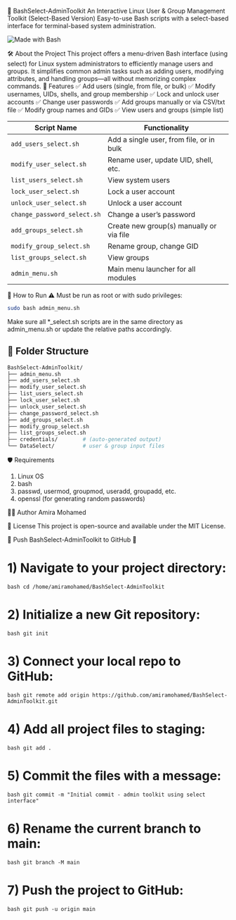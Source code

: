 🧩 BashSelect-AdminToolkit
An Interactive Linux User & Group Management Toolkit (Select-Based Version)
Easy-to-use Bash scripts with a select-based interface for terminal-based system administration.

![Made with Bash](https://img.shields.io/badge/Made%20with-Bash-blue?logo=gnubash)

🛠️ About the Project
This project offers a menu-driven Bash interface (using select) for Linux system administrators to efficiently manage users and groups. It simplifies common admin tasks such as adding users, modifying attributes, and handling groups—all without memorizing complex commands.
📌 Features
✅ Add users (single, from file, or bulk)
✅ Modify usernames, UIDs, shells, and group membership
✅ Lock and unlock user accounts
✅ Change user passwords
✅ Add groups manually or via CSV/txt file
✅ Modify group names and GIDs
✅ View users and groups (simple list)


| Script Name                 | Functionality                            |
| --------------------------- | ---------------------------------------- |
| `add_users_select.sh`       | Add a single user, from file, or in bulk |
| `modify_user_select.sh`     | Rename user, update UID, shell, etc.     |
| `list_users_select.sh`      | View system users                        |
| `lock_user_select.sh`       | Lock a user account                      |
| `unlock_user_select.sh`     | Unlock a user account                    |
| `change_password_select.sh` | Change a user’s password                 |
| `add_groups_select.sh`      | Create new group(s) manually or via file |
| `modify_group_select.sh`    | Rename group, change GID                 |
| `list_groups_select.sh`     | View groups                              |
| `admin_menu.sh`             | Main menu launcher for all modules       |

🚀 How to Run
⚠️ Must be run as root or with sudo privileges:
```bash
sudo bash admin_menu.sh
```
Make sure all *_select.sh scripts are in the same directory as admin_menu.sh or update the relative paths accordingly.



## 📂 Folder Structure
```bash
BashSelect-AdminToolkit/
├── admin_menu.sh
├── add_users_select.sh
├── modify_user_select.sh
├── list_users_select.sh
├── lock_user_select.sh
├── unlock_user_select.sh
├── change_password_select.sh
├── add_groups_select.sh
├── modify_group_select.sh
├── list_groups_select.sh
├── credentials/        # (auto-generated output)
└── DataSelect/         # user & group input files

```
🛡️ Requirements
1) Linux OS
2) bash
3) passwd, usermod, groupmod, useradd, groupadd, etc.
4) openssl (for generating random passwords)

👩‍💻 Author
Amira Mohamed

🔗 License
This project is open-source and available under the MIT License.



🚀 Push BashSelect-AdminToolkit to GitHub 🚀
# 1) Navigate to your project directory:
 ```bash cd /home/amiramohamed/BashSelect-AdminToolkit ```

# 2) Initialize a new Git repository:
```bash git init ```

# 3) Connect your local repo to GitHub:
```bash git remote add origin https://github.com/amiramohamed/BashSelect-AdminToolkit.git```

# 4) Add all project files to staging:
```bash git add . ```

# 5) Commit the files with a message:
```bash git commit -m "Initial commit - admin toolkit using select interface" ```

# 6) Rename the current branch to main:
```bash git branch -M main ```

# 7) Push the project to GitHub:
```bash git push -u origin main ```


